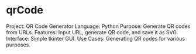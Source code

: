 # qrCode
Project: QR Code Generator
Language: Python
Purpose: Generate QR codes from URLs.
Features: Input URL, generate QR code, and save it as SVG.
Interface: Simple tkinter GUI.
Use Cases: Generating QR codes for various purposes.

